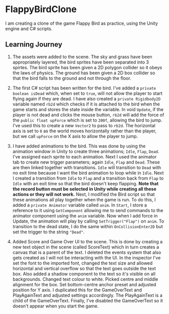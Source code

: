 # FlappyBirdClone

I am creating a clone of the game Flappy Bird as practice, using the Unity engine and C# scripts.

## Learning Journey

1. The assets were added to the scene. The sky and grass have been appropriately layered, the bird sprites have been separated into 3 spirtes. The bird sprite has been given a 2D polygon collider so it obeys the laws of physics. The ground has been given a 2D box collider so that the bird falls to the ground and not through the floor.

2. The first C# script has been written for the bird. I've added a `private boolean isDead` which, when set to `true`, will not allow the player to start flying again if they are dead. I have also created a `private Rigidbody2D` variable named `rb2d` which checks if it is attached to the bird when the game starts and stores the state inside the variable. 
In void `Update`, if the player is not dead and clicks the mouse button, `rb2d` will add the force of the `public float upForce` which is set to `200f`, allowing the bird to jump. I've used this to create a new `Vector2` to pass to `rb2d`. The horizontal axis is set to `0` as the world moves horizontally rather than the player, but we call `upForce` on the X axis to allow the player to jump.

3. I have added animations to the bird. This was done by using the animation window in Unity to create three animations; `Idle`, `Flap`, `Dead`. I've assigned each sprite to each animation. Next I used the animator tab to create new trigger parameters; again `Idle`, `Flap` and `Dead`. These are then linked together with transitions. `Idle` will transition to `Dead` with no exit time because I want the bird animation to loop while in `Idle`. Next I created a transition from `Idle` to `Flap` and a transition back from `Flap` to `Idle` with an exit time so that the bird doesn't keep flapping.
**Note that the record button must be selected in Unity while creating all these actions or they will not work.**
Next, I modified the Bird script so that these animations all play together when the game is run. To do this, I added a `private Animator` variable called `anim`. In `Start`, I store a reference to it using `GetComponent` allowing me to send commands to the animator component using the `anim` variable. Now when I add force in Update, the animation will play by calling `SetTrigger("Flap")` on `anim`. To transition to the dead state, I do the same within `OnCollisionEnter2D` but set the trigger to the string `"Dead"`.

4. Added Score and Game Over UI to the scene. This is done by creating a new text object in the scene (called ScoreText) which in turn creates a canvas that is a parent of the text. I deleted the events system that also gets created as I will not be interacting with the UI. In the inspector I've set the font to the imported font, changed the text size and allowed horizontal and vertical overflow so that the text goes outside the text box. Also added a shadow component to the text so it's visible on all backgrounds. Changed text colour to white. Picked centre and middle alignment for the box. Set bottom-centre anchor preset and adjusted position for Y axis. I duplicated this for the GameOverText and PlayAgainText and adjusted settings accordingly. The PlayAgainText is a child of the GameOverText. Finally, I've disabled the GameOverText so it doesn't appear when you start the game.




